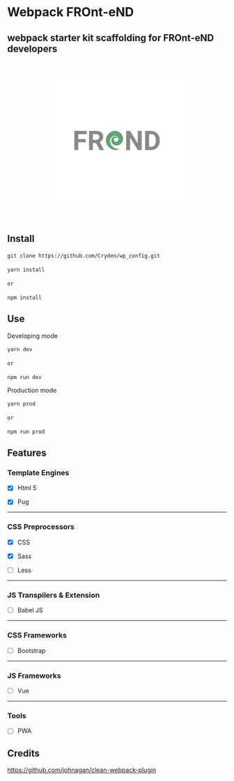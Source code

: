 # Webpack FROnt-eND
##  webpack starter kit scaffolding for FROnt-eND developers

</br>
  <p align='center'>
    <img  src='webpack/logo.png' width='300'/>
  </p>
</br>

## Install

```
git clone https://github.com/Cryden/wp_config.git

yarn install

or 

npm install
```

## Use

Developing mode

```
yarn dev

or

npm run dev
```

Production mode

```
yarn prod

or

npm run prod
```

## Features


### Template Engines

- [x] Html 5

- [x] Pug

___

### CSS Preprocessors

- [x] CSS

- [x] Sass

- [ ] Less

___

### JS Transpilers & Extension

- [ ] Babel JS 

___

### CSS Frameworks

- [ ] Bootstrap

___

### JS Frameworks

- [ ] Vue

___

### Tools

- [ ] PWA

## Credits

https://github.com/johnagan/clean-webpack-plugin